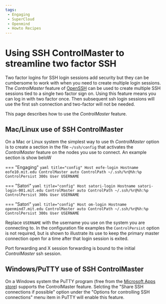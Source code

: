 ```yaml
---
tags:
 - Engaging
 - SuperCloud
 - Openmind
 - Howto Recipes
---
```


# Using SSH ControlMaster to streamline two factor SSH

Two factor logins for SSH login sessions add security but they can be cumbersome to work with when 
you need to create multiple login sessions. The _ControlMaster_ feature of [OpenSSH](https://www.openssh.com/) can 
be used to create multiple SSH sessions tied to a single two factor sign on. Using this feature 
means you can log in with two factor once. Then subsequent ssh login sessions will use the first 
ssh connection and two-factor will not be needed.

This page describes how to use the _ControlMaster_ feature.

## Mac/Linux use of SSH ControlMaster

On a Mac or Linux system the simplest way to use th _ControlMaster_ option is to create a section in the file `~/ssh/config` 
that activates the _ControlMaster_ feature on the nodes you use to connect. An example section is show beloW 

=== "Engaging"
    ```yaml title="config"
    Host eofe-login
      Hostname eofe10.mit.edu
      ControlMaster auto
      ControlPath ~/.ssh/%r@%h:%p
      ControlPersist 300s
      User USERNAME
    ```

=== "Satori"
    ```yaml title="config"
    Host satori-login
      Hostname satori-login-001.mit.edu
      ControlMaster auto
      ControlPath ~/.ssh/%r@%h:%p
      ControlPersist 300s
      User USERNAME
    ```

=== "Satori"
    ```yaml title="config"
    Host om-login
      Hostname openmind7.mit.edu
      ControlMaster auto
      ControlPath ~/.ssh/%r@%h:%p
      ControlPersist 300s
      User USERNAME
    ```


Replace `USERNAME` with the username you use on the system you are connecting to. In the 
configuration file examples the `ControlPersist` option is not required, but is shown to 
illustrate its use to keep the primary master connection open for a time after that login 
session is exited.

Port forwarding and X session forwarding is bound to the initial _ControlMaster_ ssh session.

## Windows/PuTTY use of SSH ControlMaster

On a Windows system the PuTTY program (free from the [Microsoft Apps store](https://apps.microsoft.com/apps)) supports 
the ControlMaster feature. Selcting the "Share SSH connections if possible" option under the "Options for controlling
SSH connections" menu item in PuTTY will enable this feature.

